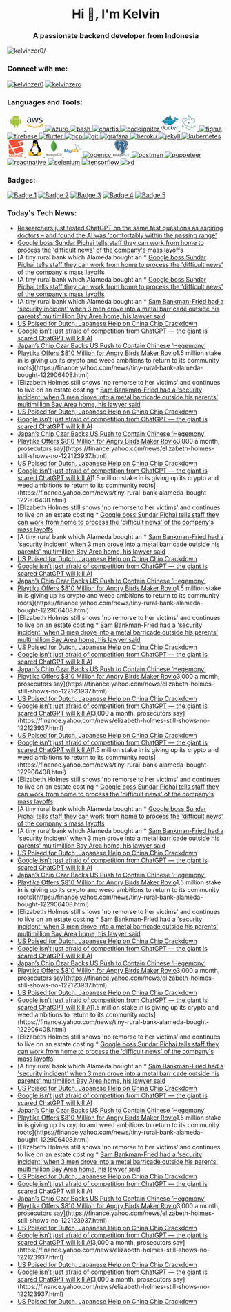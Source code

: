 <h1 align="center">Hi 👋, I'm Kelvin</h1>
<h3 align="center">A passionate backend developer from Indonesia</h3>
<p align="left"> <img src=https://komarev.com/ghpvc/?username=kelvinzer0 alt=kelvinzer0/> </p>

<h3 align="left">Connect with me:</h3>
<p align="left">
    <a href="https://dev.to/kelvinzer0" target="blank"><img align="center" src="https://cdn.jsdelivr.net/npm/simple-icons@3.0.1/icons/dev-dot-to.svg" alt="kelvinzer0" height="30" width="40" /></a>
    <a href="https://linkedin.com/in/kelvinzero" target="blank"><img align="center" src="https://cdn.jsdelivr.net/npm/simple-icons@3.0.1/icons/linkedin.svg" alt="kelvinzero" height="30" width="40" /></a>
</p>

<h3 align="left">Languages and Tools:</h3>
<p align="left">
    <a href="https://developer.android.com" target="_blank" rel="noreferrer"> <img src="https://raw.githubusercontent.com/devicons/devicon/master/icons/android/android-original-wordmark.svg" alt="android" width="40" height="40" /> </a>
    <a href="https://aws.amazon.com" target="_blank" rel="noreferrer"> <img src="https://raw.githubusercontent.com/devicons/devicon/master/icons/amazonwebservices/amazonwebservices-original-wordmark.svg" alt="aws" width="40" height="40" /> </a>
    <a href="https://azure.microsoft.com/en-in/" target="_blank" rel="noreferrer">
    <img src="https://www.vectorlogo.zone/logos/microsoft_azure/microsoft_azure-icon.svg" alt="azure" width="40" height="40" /> </a>
    <a href="https://www.gnu.org/software/bash/" target="_blank" rel="noreferrer"> <img src="https://www.vectorlogo.zone/logos/gnu_bash/gnu_bash-icon.svg" alt="bash" width="40" height="40" /> </a>
    <a href="https://www.chartjs.org" target="_blank" rel="noreferrer"> <img src="https://www.chartjs.org/media/logo-title.svg" alt="chartjs" width="40" height="40" /> </a>
    <a href="https://codeigniter.com" target="_blank" rel="noreferrer"> <img src="https://cdn.worldvectorlogo.com/logos/codeigniter.svg" alt="codeigniter" width="40" height="40" /> </a>
    <a href="https://www.docker.com/" target="_blank" rel="noreferrer"> <img src="https://raw.githubusercontent.com/devicons/devicon/master/icons/docker/docker-original-wordmark.svg" alt="docker" width="40" height="40" /> </a>
    <a href="https://www.electronjs.org" target="_blank" rel="noreferrer"> <img src="https://raw.githubusercontent.com/devicons/devicon/master/icons/electron/electron-original.svg" alt="electron" width="40" height="40" /> </a>
    <a href="https://www.figma.com/" target="_blank" rel="noreferrer"> <img src="https://www.vectorlogo.zone/logos/figma/figma-icon.svg" alt="figma" width="40" height="40" /> </a>
    <a href="https://firebase.google.com/" target="_blank" rel="noreferrer"> <img src="https://www.vectorlogo.zone/logos/firebase/firebase-icon.svg" alt="firebase" width="40" height="40" /> </a>
    <a href="https://flutter.dev" target="_blank" rel="noreferrer"> <img src="https://www.vectorlogo.zone/logos/flutterio/flutterio-icon.svg" alt="flutter" width="40" height="40" /> </a>
    <a href="https://cloud.google.com" target="_blank" rel="noreferrer"> <img src="https://www.vectorlogo.zone/logos/google_cloud/google_cloud-icon.svg" alt="gcp" width="40" height="40" /> </a>
    <a href="https://git-scm.com/" target="_blank" rel="noreferrer"> <img src="https://www.vectorlogo.zone/logos/git-scm/git-scm-icon.svg" alt="git" width="40" height="40" /> </a>
    <a href="https://grafana.com" target="_blank" rel="noreferrer"> <img src="https://www.vectorlogo.zone/logos/grafana/grafana-icon.svg" alt="grafana" width="40" height="40" /> </a>
    <a href="https://heroku.com" target="_blank" rel="noreferrer"> <img src="https://www.vectorlogo.zone/logos/heroku/heroku-icon.svg" alt="heroku" width="40" height="40" /> </a>
    <a href="https://jekyllrb.com/" target="_blank" rel="noreferrer"> <img src="https://www.vectorlogo.zone/logos/jekyllrb/jekyllrb-icon.svg" alt="jekyll" width="40" height="40" /> </a>
    <a href="https://kubernetes.io" target="_blank" rel="noreferrer"> <img src="https://www.vectorlogo.zone/logos/kubernetes/kubernetes-icon.svg" alt="kubernetes" width="40" height="40" /> </a>
    <a href="https://laravel.com/" target="_blank" rel="noreferrer"> <img src="https://raw.githubusercontent.com/devicons/devicon/master/icons/laravel/laravel-plain-wordmark.svg" alt="laravel" width="40" height="40" /> </a>
    <a href="https://www.linux.org/" target="_blank" rel="noreferrer"> <img src="https://raw.githubusercontent.com/devicons/devicon/master/icons/linux/linux-original.svg" alt="linux" width="40" height="40" /> </a>
    <a href="https://www.mongodb.com/" target="_blank" rel="noreferrer"> <img src="https://raw.githubusercontent.com/devicons/devicon/master/icons/mongodb/mongodb-original-wordmark.svg" alt="mongodb" width="40" height="40" /> </a>
    <a href="https://www.mysql.com/" target="_blank" rel="noreferrer"> <img src="https://raw.githubusercontent.com/devicons/devicon/master/icons/mysql/mysql-original-wordmark.svg" alt="mysql" width="40" height="40" /> </a>
    <a href="https://opencv.org/" target="_blank" rel="noreferrer"> <img src="https://www.vectorlogo.zone/logos/opencv/opencv-icon.svg" alt="opencv" width="40" height="40" /> </a>
    <a href="https://www.postgresql.org" target="_blank" rel="noreferrer"> <img src="https://raw.githubusercontent.com/devicons/devicon/master/icons/postgresql/postgresql-original-wordmark.svg" alt="postgresql" width="40" height="40" /> </a>
    <a href="https://postman.com" target="_blank" rel="noreferrer"> <img src="https://www.vectorlogo.zone/logos/getpostman/getpostman-icon.svg" alt="postman" width="40" height="40" /> </a>
    <a href="https://github.com/puppeteer/puppeteer" target="_blank" rel="noreferrer"> <img src="https://www.vectorlogo.zone/logos/pptrdev/pptrdev-official.svg" alt="puppeteer" width="40" height="40" /> </a>
    <a href="https://reactnative.dev/" target="_blank" rel="noreferrer"> <img src="https://reactnative.dev/img/header_logo.svg" alt="reactnative" width="40" height="40" /> </a>
    <a href="https://www.selenium.dev" target="_blank" rel="noreferrer"> <img src="https://raw.githubusercontent.com/detain/svg-logos/780f25886640cef088af994181646db2f6b1a3f8/svg/selenium-logo.svg" alt="selenium" width="40" height="40" /> </a>
    <a href="https://www.tensorflow.org" target="_blank" rel="noreferrer"> <img src="https://www.vectorlogo.zone/logos/tensorflow/tensorflow-icon.svg" alt="tensorflow" width="40" height="40" /> </a>
    <a href="https://www.adobe.com/products/xd.html" target="_blank" rel="noreferrer"> <img src="https://cdn.worldvectorlogo.com/logos/adobe-xd.svg" alt="xd" width="40" height="40" /> </a>
</p>

<h3 align="left">Badges:</h3>
<p align="left">
<a href="https://www.credly.com/badges/0abb5bd7-8acd-43e5-a68a-2b3b67987daa/embedded" target="_blank"><img src="https://images.credly.com/images/f70ce45d-0fc5-4e82-a49c-10386b3b5b08/image.png" alt="Badge 1" width="40" height="40"></a>
<a href="https://www.credly.com/badges/4e3b3c9e-dfd3-4ece-a957-3d126ee20b6e/embedded" target="_blank"><img src="https://images.credly.com/images/964d28c3-1543-4e23-bc30-97a2cdc15a59/image.png" alt="Badge 2" width="40" height="40"></a>
<a href="https://www.credly.com/badges/c26ff9be-2fca-4fe7-b022-84f1cb350f16/embedded" target="_blank"><img src="https://images.credly.com/images/0571ab1d-f43b-43d9-9c68-8ebd0ebd61b7/Python_for_Data_Sci_and_AI_Foundational.png" alt="Badge 3" width="40" height="40"></a>
<a href="https://www.credly.com/badges/2c00d2f4-8660-45cc-8ee1-fb11be7378b8/embedded" target="_blank"><img src="https://images.credly.com/images/3cd98d8a-c224-4f8f-a839-d0a87422f2c1/Python_Project_for_AI_and_Application_Development.png" alt="Badge 4" width="40" height="40"></a>
<a href="https://www.credly.com/badges/966890c4-3f82-4d57-b82a-05b7faf53781/embedded" target="_blank"><img src="https://images.credly.com/images/767c6a2b-4026-4395-80a2-0d2cb1eff8af/image.png" alt="Badge 5" width="40" height="40"></a>
</p>

### Today's Tech News:

<!--START_SECTION:feed-->
* [Researchers just tested ChatGPT on the same test questions as aspiring doctors – and found the AI was &#39;comfortably within the passing range&#39;](https:&#x2F;&#x2F;finance.yahoo.com&#x2F;news&#x2F;researchers-just-tested-chatgpt-same-155500420.html)
* [Google boss Sundar Pichai tells staff they can work from home to process the &#39;difficult news&#39; of the company&#39;s mass layoffs](https:&#x2F;&#x2F;finance.yahoo.com&#x2F;news&#x2F;google-boss-sundar-pichai-tells-125537647.html)
* [A tiny rural bank which Alameda bought an * [Google boss Sundar Pichai tells staff they can work from home to process the &#39;difficult news&#39; of the company&#39;s mass layoffs](https:&#x2F;&#x2F;finance.yahoo.com&#x2F;news&#x2F;google-boss-sundar-pichai-tells-125537647.html)
* [A tiny rural bank which Alameda bought an * [Google boss Sundar Pichai tells staff they can work from home to process the &#39;difficult news&#39; of the company&#39;s mass layoffs](https:&#x2F;&#x2F;finance.yahoo.com&#x2F;news&#x2F;google-boss-sundar-pichai-tells-125537647.html)
* [A tiny rural bank which Alameda bought an * [Sam Bankman-Fried had a &#39;security incident&#39; when 3 men drove into a metal barricade outside his parents&#39; multimillion Bay Area home, his lawyer said](https:&#x2F;&#x2F;finance.yahoo.com&#x2F;news&#x2F;sam-bankman-fried-had-security-115944094.html)
* [US Poised for Dutch, Japanese Help on China Chip Crackdown](https:&#x2F;&#x2F;finance.yahoo.com&#x2F;news&#x2F;us-poised-help-china-chip-172345387.html)
* [Google isn&#39;t just afraid of competition from ChatGPT — the giant is scared ChatGPT will kill AI](https:&#x2F;&#x2F;finance.yahoo.com&#x2F;news&#x2F;google-isnt-just-afraid-competition-114000010.html)
* [Japan’s Chip Czar Backs US Push to Contain Chinese ‘Hegemony’](https:&#x2F;&#x2F;finance.yahoo.com&#x2F;news&#x2F;japan-chip-czar-backs-us-093000788.html)
* [Playtika Offers $810 Million for Angry Birds Maker Rovio](https:&#x2F;&#x2F;finance.yahoo.com&#x2F;news&#x2F;playtika-offers-810-million-angry-193933376.html)1.5 million stake in is giving up its crypto and weed ambitions to return to its community roots](https:&#x2F;&#x2F;finance.yahoo.com&#x2F;news&#x2F;tiny-rural-bank-alameda-bought-122906408.html)
* [Elizabeth Holmes still shows &#39;no remorse to her victims&#39; and continues to live on an estate costing * [Sam Bankman-Fried had a &#39;security incident&#39; when 3 men drove into a metal barricade outside his parents&#39; multimillion Bay Area home, his lawyer said](https:&#x2F;&#x2F;finance.yahoo.com&#x2F;news&#x2F;sam-bankman-fried-had-security-115944094.html)
* [US Poised for Dutch, Japanese Help on China Chip Crackdown](https:&#x2F;&#x2F;finance.yahoo.com&#x2F;news&#x2F;us-poised-help-china-chip-172345387.html)
* [Google isn&#39;t just afraid of competition from ChatGPT — the giant is scared ChatGPT will kill AI](https:&#x2F;&#x2F;finance.yahoo.com&#x2F;news&#x2F;google-isnt-just-afraid-competition-114000010.html)
* [Japan’s Chip Czar Backs US Push to Contain Chinese ‘Hegemony’](https:&#x2F;&#x2F;finance.yahoo.com&#x2F;news&#x2F;japan-chip-czar-backs-us-093000788.html)
* [Playtika Offers $810 Million for Angry Birds Maker Rovio](https:&#x2F;&#x2F;finance.yahoo.com&#x2F;news&#x2F;playtika-offers-810-million-angry-193933376.html)3,000 a month, prosecutors say](https:&#x2F;&#x2F;finance.yahoo.com&#x2F;news&#x2F;elizabeth-holmes-still-shows-no-122123937.html)
* [US Poised for Dutch, Japanese Help on China Chip Crackdown](https:&#x2F;&#x2F;finance.yahoo.com&#x2F;news&#x2F;us-poised-help-china-chip-172345387.html)
* [Google isn&#39;t just afraid of competition from ChatGPT — the giant is scared ChatGPT will kill AI](https:&#x2F;&#x2F;finance.yahoo.com&#x2F;news&#x2F;google-isnt-just-afraid-competition-114000010.html)1.5 million stake in is giving up its crypto and weed ambitions to return to its community roots](https:&#x2F;&#x2F;finance.yahoo.com&#x2F;news&#x2F;tiny-rural-bank-alameda-bought-122906408.html)
* [Elizabeth Holmes still shows &#39;no remorse to her victims&#39; and continues to live on an estate costing * [Google boss Sundar Pichai tells staff they can work from home to process the &#39;difficult news&#39; of the company&#39;s mass layoffs](https:&#x2F;&#x2F;finance.yahoo.com&#x2F;news&#x2F;google-boss-sundar-pichai-tells-125537647.html)
* [A tiny rural bank which Alameda bought an * [Sam Bankman-Fried had a &#39;security incident&#39; when 3 men drove into a metal barricade outside his parents&#39; multimillion Bay Area home, his lawyer said](https:&#x2F;&#x2F;finance.yahoo.com&#x2F;news&#x2F;sam-bankman-fried-had-security-115944094.html)
* [US Poised for Dutch, Japanese Help on China Chip Crackdown](https:&#x2F;&#x2F;finance.yahoo.com&#x2F;news&#x2F;us-poised-help-china-chip-172345387.html)
* [Google isn&#39;t just afraid of competition from ChatGPT — the giant is scared ChatGPT will kill AI](https:&#x2F;&#x2F;finance.yahoo.com&#x2F;news&#x2F;google-isnt-just-afraid-competition-114000010.html)
* [Japan’s Chip Czar Backs US Push to Contain Chinese ‘Hegemony’](https:&#x2F;&#x2F;finance.yahoo.com&#x2F;news&#x2F;japan-chip-czar-backs-us-093000788.html)
* [Playtika Offers $810 Million for Angry Birds Maker Rovio](https:&#x2F;&#x2F;finance.yahoo.com&#x2F;news&#x2F;playtika-offers-810-million-angry-193933376.html)1.5 million stake in is giving up its crypto and weed ambitions to return to its community roots](https:&#x2F;&#x2F;finance.yahoo.com&#x2F;news&#x2F;tiny-rural-bank-alameda-bought-122906408.html)
* [Elizabeth Holmes still shows &#39;no remorse to her victims&#39; and continues to live on an estate costing * [Sam Bankman-Fried had a &#39;security incident&#39; when 3 men drove into a metal barricade outside his parents&#39; multimillion Bay Area home, his lawyer said](https:&#x2F;&#x2F;finance.yahoo.com&#x2F;news&#x2F;sam-bankman-fried-had-security-115944094.html)
* [US Poised for Dutch, Japanese Help on China Chip Crackdown](https:&#x2F;&#x2F;finance.yahoo.com&#x2F;news&#x2F;us-poised-help-china-chip-172345387.html)
* [Google isn&#39;t just afraid of competition from ChatGPT — the giant is scared ChatGPT will kill AI](https:&#x2F;&#x2F;finance.yahoo.com&#x2F;news&#x2F;google-isnt-just-afraid-competition-114000010.html)
* [Japan’s Chip Czar Backs US Push to Contain Chinese ‘Hegemony’](https:&#x2F;&#x2F;finance.yahoo.com&#x2F;news&#x2F;japan-chip-czar-backs-us-093000788.html)
* [Playtika Offers $810 Million for Angry Birds Maker Rovio](https:&#x2F;&#x2F;finance.yahoo.com&#x2F;news&#x2F;playtika-offers-810-million-angry-193933376.html)3,000 a month, prosecutors say](https:&#x2F;&#x2F;finance.yahoo.com&#x2F;news&#x2F;elizabeth-holmes-still-shows-no-122123937.html)
* [US Poised for Dutch, Japanese Help on China Chip Crackdown](https:&#x2F;&#x2F;finance.yahoo.com&#x2F;news&#x2F;us-poised-help-china-chip-172345387.html)
* [Google isn&#39;t just afraid of competition from ChatGPT — the giant is scared ChatGPT will kill AI](https:&#x2F;&#x2F;finance.yahoo.com&#x2F;news&#x2F;google-isnt-just-afraid-competition-114000010.html)3,000 a month, prosecutors say](https:&#x2F;&#x2F;finance.yahoo.com&#x2F;news&#x2F;elizabeth-holmes-still-shows-no-122123937.html)
* [US Poised for Dutch, Japanese Help on China Chip Crackdown](https:&#x2F;&#x2F;finance.yahoo.com&#x2F;news&#x2F;us-poised-help-china-chip-172345387.html)
* [Google isn&#39;t just afraid of competition from ChatGPT — the giant is scared ChatGPT will kill AI](https:&#x2F;&#x2F;finance.yahoo.com&#x2F;news&#x2F;google-isnt-just-afraid-competition-114000010.html)1.5 million stake in is giving up its crypto and weed ambitions to return to its community roots](https:&#x2F;&#x2F;finance.yahoo.com&#x2F;news&#x2F;tiny-rural-bank-alameda-bought-122906408.html)
* [Elizabeth Holmes still shows &#39;no remorse to her victims&#39; and continues to live on an estate costing * [Google boss Sundar Pichai tells staff they can work from home to process the &#39;difficult news&#39; of the company&#39;s mass layoffs](https:&#x2F;&#x2F;finance.yahoo.com&#x2F;news&#x2F;google-boss-sundar-pichai-tells-125537647.html)
* [A tiny rural bank which Alameda bought an * [Google boss Sundar Pichai tells staff they can work from home to process the &#39;difficult news&#39; of the company&#39;s mass layoffs](https:&#x2F;&#x2F;finance.yahoo.com&#x2F;news&#x2F;google-boss-sundar-pichai-tells-125537647.html)
* [A tiny rural bank which Alameda bought an * [Sam Bankman-Fried had a &#39;security incident&#39; when 3 men drove into a metal barricade outside his parents&#39; multimillion Bay Area home, his lawyer said](https:&#x2F;&#x2F;finance.yahoo.com&#x2F;news&#x2F;sam-bankman-fried-had-security-115944094.html)
* [US Poised for Dutch, Japanese Help on China Chip Crackdown](https:&#x2F;&#x2F;finance.yahoo.com&#x2F;news&#x2F;us-poised-help-china-chip-172345387.html)
* [Google isn&#39;t just afraid of competition from ChatGPT — the giant is scared ChatGPT will kill AI](https:&#x2F;&#x2F;finance.yahoo.com&#x2F;news&#x2F;google-isnt-just-afraid-competition-114000010.html)
* [Japan’s Chip Czar Backs US Push to Contain Chinese ‘Hegemony’](https:&#x2F;&#x2F;finance.yahoo.com&#x2F;news&#x2F;japan-chip-czar-backs-us-093000788.html)
* [Playtika Offers $810 Million for Angry Birds Maker Rovio](https:&#x2F;&#x2F;finance.yahoo.com&#x2F;news&#x2F;playtika-offers-810-million-angry-193933376.html)1.5 million stake in is giving up its crypto and weed ambitions to return to its community roots](https:&#x2F;&#x2F;finance.yahoo.com&#x2F;news&#x2F;tiny-rural-bank-alameda-bought-122906408.html)
* [Elizabeth Holmes still shows &#39;no remorse to her victims&#39; and continues to live on an estate costing * [Sam Bankman-Fried had a &#39;security incident&#39; when 3 men drove into a metal barricade outside his parents&#39; multimillion Bay Area home, his lawyer said](https:&#x2F;&#x2F;finance.yahoo.com&#x2F;news&#x2F;sam-bankman-fried-had-security-115944094.html)
* [US Poised for Dutch, Japanese Help on China Chip Crackdown](https:&#x2F;&#x2F;finance.yahoo.com&#x2F;news&#x2F;us-poised-help-china-chip-172345387.html)
* [Google isn&#39;t just afraid of competition from ChatGPT — the giant is scared ChatGPT will kill AI](https:&#x2F;&#x2F;finance.yahoo.com&#x2F;news&#x2F;google-isnt-just-afraid-competition-114000010.html)
* [Japan’s Chip Czar Backs US Push to Contain Chinese ‘Hegemony’](https:&#x2F;&#x2F;finance.yahoo.com&#x2F;news&#x2F;japan-chip-czar-backs-us-093000788.html)
* [Playtika Offers $810 Million for Angry Birds Maker Rovio](https:&#x2F;&#x2F;finance.yahoo.com&#x2F;news&#x2F;playtika-offers-810-million-angry-193933376.html)3,000 a month, prosecutors say](https:&#x2F;&#x2F;finance.yahoo.com&#x2F;news&#x2F;elizabeth-holmes-still-shows-no-122123937.html)
* [US Poised for Dutch, Japanese Help on China Chip Crackdown](https:&#x2F;&#x2F;finance.yahoo.com&#x2F;news&#x2F;us-poised-help-china-chip-172345387.html)
* [Google isn&#39;t just afraid of competition from ChatGPT — the giant is scared ChatGPT will kill AI](https:&#x2F;&#x2F;finance.yahoo.com&#x2F;news&#x2F;google-isnt-just-afraid-competition-114000010.html)1.5 million stake in is giving up its crypto and weed ambitions to return to its community roots](https:&#x2F;&#x2F;finance.yahoo.com&#x2F;news&#x2F;tiny-rural-bank-alameda-bought-122906408.html)
* [Elizabeth Holmes still shows &#39;no remorse to her victims&#39; and continues to live on an estate costing * [Google boss Sundar Pichai tells staff they can work from home to process the &#39;difficult news&#39; of the company&#39;s mass layoffs](https:&#x2F;&#x2F;finance.yahoo.com&#x2F;news&#x2F;google-boss-sundar-pichai-tells-125537647.html)
* [A tiny rural bank which Alameda bought an * [Sam Bankman-Fried had a &#39;security incident&#39; when 3 men drove into a metal barricade outside his parents&#39; multimillion Bay Area home, his lawyer said](https:&#x2F;&#x2F;finance.yahoo.com&#x2F;news&#x2F;sam-bankman-fried-had-security-115944094.html)
* [US Poised for Dutch, Japanese Help on China Chip Crackdown](https:&#x2F;&#x2F;finance.yahoo.com&#x2F;news&#x2F;us-poised-help-china-chip-172345387.html)
* [Google isn&#39;t just afraid of competition from ChatGPT — the giant is scared ChatGPT will kill AI](https:&#x2F;&#x2F;finance.yahoo.com&#x2F;news&#x2F;google-isnt-just-afraid-competition-114000010.html)
* [Japan’s Chip Czar Backs US Push to Contain Chinese ‘Hegemony’](https:&#x2F;&#x2F;finance.yahoo.com&#x2F;news&#x2F;japan-chip-czar-backs-us-093000788.html)
* [Playtika Offers $810 Million for Angry Birds Maker Rovio](https:&#x2F;&#x2F;finance.yahoo.com&#x2F;news&#x2F;playtika-offers-810-million-angry-193933376.html)1.5 million stake in is giving up its crypto and weed ambitions to return to its community roots](https:&#x2F;&#x2F;finance.yahoo.com&#x2F;news&#x2F;tiny-rural-bank-alameda-bought-122906408.html)
* [Elizabeth Holmes still shows &#39;no remorse to her victims&#39; and continues to live on an estate costing * [Sam Bankman-Fried had a &#39;security incident&#39; when 3 men drove into a metal barricade outside his parents&#39; multimillion Bay Area home, his lawyer said](https:&#x2F;&#x2F;finance.yahoo.com&#x2F;news&#x2F;sam-bankman-fried-had-security-115944094.html)
* [US Poised for Dutch, Japanese Help on China Chip Crackdown](https:&#x2F;&#x2F;finance.yahoo.com&#x2F;news&#x2F;us-poised-help-china-chip-172345387.html)
* [Google isn&#39;t just afraid of competition from ChatGPT — the giant is scared ChatGPT will kill AI](https:&#x2F;&#x2F;finance.yahoo.com&#x2F;news&#x2F;google-isnt-just-afraid-competition-114000010.html)
* [Japan’s Chip Czar Backs US Push to Contain Chinese ‘Hegemony’](https:&#x2F;&#x2F;finance.yahoo.com&#x2F;news&#x2F;japan-chip-czar-backs-us-093000788.html)
* [Playtika Offers $810 Million for Angry Birds Maker Rovio](https:&#x2F;&#x2F;finance.yahoo.com&#x2F;news&#x2F;playtika-offers-810-million-angry-193933376.html)3,000 a month, prosecutors say](https:&#x2F;&#x2F;finance.yahoo.com&#x2F;news&#x2F;elizabeth-holmes-still-shows-no-122123937.html)
* [US Poised for Dutch, Japanese Help on China Chip Crackdown](https:&#x2F;&#x2F;finance.yahoo.com&#x2F;news&#x2F;us-poised-help-china-chip-172345387.html)
* [Google isn&#39;t just afraid of competition from ChatGPT — the giant is scared ChatGPT will kill AI](https:&#x2F;&#x2F;finance.yahoo.com&#x2F;news&#x2F;google-isnt-just-afraid-competition-114000010.html)3,000 a month, prosecutors say](https:&#x2F;&#x2F;finance.yahoo.com&#x2F;news&#x2F;elizabeth-holmes-still-shows-no-122123937.html)
* [US Poised for Dutch, Japanese Help on China Chip Crackdown](https:&#x2F;&#x2F;finance.yahoo.com&#x2F;news&#x2F;us-poised-help-china-chip-172345387.html)
* [Google isn&#39;t just afraid of competition from ChatGPT — the giant is scared ChatGPT will kill AI](https:&#x2F;&#x2F;finance.yahoo.com&#x2F;news&#x2F;google-isnt-just-afraid-competition-114000010.html)3,000 a month, prosecutors say](https:&#x2F;&#x2F;finance.yahoo.com&#x2F;news&#x2F;elizabeth-holmes-still-shows-no-122123937.html)
* [US Poised for Dutch, Japanese Help on China Chip Crackdown](https:&#x2F;&#x2F;finance.yahoo.com&#x2F;news&#x2F;us-poised-help-china-chip-172345387.html)
<!--END_SECTION:feed-->
